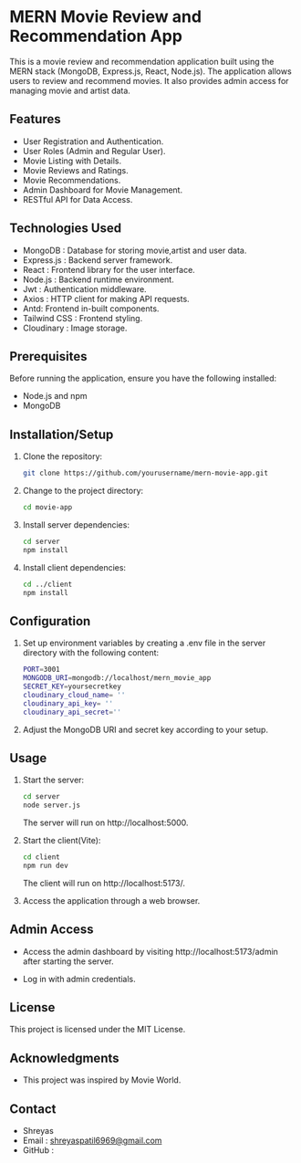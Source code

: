 # MERN Movie Review and Recommendation App

This is a movie review and recommendation application built using the MERN stack (MongoDB, Express.js, React, Node.js). The application allows users to review and recommend movies. It also provides admin access for managing movie and artist data.

## Features

- User Registration and Authentication.
- User Roles (Admin and Regular User).
- Movie Listing with Details.
- Movie Reviews and Ratings.
- Movie Recommendations.
- Admin Dashboard for Movie Management.
- RESTful API for Data Access.

## Technologies Used

- MongoDB : Database for storing movie,artist and user data.
- Express.js : Backend server framework.
- React : Frontend library for the user interface.
- Node.js : Backend runtime environment.
- Jwt : Authentication middleware.
- Axios : HTTP client for making API requests.
- Antd: Frontend in-built components.
- Tailwind CSS : Frontend styling.
- Cloudinary : Image storage.

## Prerequisites

Before running the application, ensure you have the following installed:

- Node.js and npm
- MongoDB

## Installation/Setup

1. Clone the repository:

   ```bash
   git clone https://github.com/yourusername/mern-movie-app.git
   ```

2. Change to the project directory:

   ```bash
   cd movie-app
   ```

3. Install server dependencies:

   ```bash
   cd server
   npm install
   ```

4. Install client dependencies:

   ```bash
   cd ../client
   npm install
   ```

## Configuration

1. Set up environment variables by creating a .env file in the server directory with the following content:

   ```bash
   PORT=3001
   MONGODB_URI=mongodb://localhost/mern_movie_app
   SECRET_KEY=yoursecretkey
   cloudinary_cloud_name= '' 
   cloudinary_api_key= ''
   cloudinary_api_secret='' 
   ```

2. Adjust the MongoDB URI and secret key according to your setup.

## Usage

1. Start the server:

   ```bash
   cd server
   node server.js
   ```

   The server will run on http://localhost:5000.

2. Start the client(Vite):

   ```bash
   cd client
   npm run dev

   ```

   The client will run on http://localhost:5173/.

3. Access the application through a web browser.

## Admin Access

- Access the admin dashboard by visiting http://localhost:5173/admin after starting the server.

- Log in with admin credentials.

## License

This project is licensed under the MIT License.

## Acknowledgments

- This project was inspired by Movie World.

## Contact

- Shreyas
- Email : shreyaspatil6969@gmail.com
- GitHub : 
